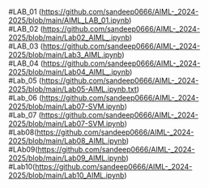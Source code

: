 #LAB_01 (https://github.com/sandeep0666/AIML-_2024-2025/blob/main/AIML_LAB_01.ipynb)  
#LAB_02 (https://github.com/sandeep0666/AIML-_2024-2025/blob/main/Lab02_AIML_.ipynb)   
#LAB_03 (https://github.com/sandeep0666/AIML-_2024-2025/blob/main/Lab3_AIML.ipynb)    
#LAB_04 (https://github.com/sandeep0666/AIML-_2024-2025/blob/main/Lab04_AIML_.ipynb)  
#Lab_05 (https://github.com/sandeep0666/AIML-_2024-2025/blob/main/Lab05-AIML.ipynb.txt)   
#Lab_06 (https://github.com/sandeep0666/AIML-_2024-2025/blob/main/Lab07-SVM.ipynb)          
#Lab_07 (https://github.com/sandeep0666/AIML-_2024-2025/blob/main/Lab07-SVM.ipynb)
#Lab08(https://github.com/sandeep0666/AIML-_2024-2025/blob/main/Lab08_AIML.ipynb)
#LAb09(https://github.com/sandeep0666/AIML-_2024-2025/blob/main/Lab09_AIML.ipynb)
#Lab10(https://github.com/sandeep0666/AIML-_2024-2025/blob/main/Lab10_AIML.ipynb)


